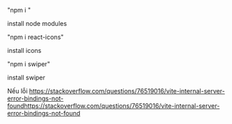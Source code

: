 "npm i "

install node modules

"npm i react-icons"

install icons

"npm i swiper"

install swiper

Nếu lỗi
https://stackoverflow.com/questions/76519016/vite-internal-server-error-bindings-not-foundhttps://stackoverflow.com/questions/76519016/vite-internal-server-error-bindings-not-found
